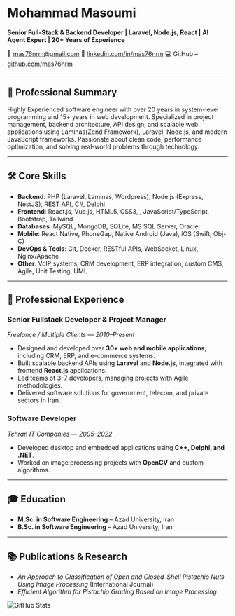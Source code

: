 # Mohammad Masoumi

**Senior Full-Stack & Backend Developer | Laravel, Node.js, React | AI Agent Expert | 20+ Years of Experience**

<!-- 📍 Iran (Remote)   -->

📧 mas76nrm@gmail.com
🔗 [linkedin.com/in/mas76nrm](https://linkedin.com/in/mas76nrm)
💻 GitHub – [github.com/mas76nrm](https://github.com/mas76nrm)

---

## 🚀 Professional Summary

Highly Experienced software engineer with over 20 years in system-level programming and 15+ years in web development. Specialized in project management, backend architecture, API design, and scalable web applications using Laminas(Zend Framework), Laravel, Node.js, and modern JavaScript frameworks. Passionate about clean code, performance optimization, and solving real-world problems through technology.

---

## 🛠️ Core Skills

- **Backend**: PHP (Laravel, Laminas, Wordpress), Node.js (Express, NestJS), REST API, C#, Delphi
- **Frontend**: React.js, Vue.js, HTML5, CSS3, , JavaScript/TypeScript, Bootstrap, Tailwind
- **Databases**: MySQL, MongoDB, SQLite, MS SQL Server, Oracle
- **Mobile**: React Native, PhoneGap, Native Android (Java), iOS (Swift, Obj-C)
- **DevOps & Tools**: Git, Docker, RESTful APIs, WebSocket, Linux, Nginx/Apache
- **Other**: VoIP systems, CRM development, ERP integration, custom CMS, Agile, Unit Testing, UML

---

## 💼 Professional Experience

### Senior Fullstack Developer & Project Manager

*Freelance / Multiple Clients — 2010–Present*

- Designed and developed over **30+ web and mobile applications**, including CRM, ERP, and e-commerce systems.
- Built scalable backend APIs using **Laravel** and **Node.js**, integrated with frontend **React.js** applications.
- Led teams of 3–7 developers, managing projects with Agile methodologies.
- Delivered software solutions for government, telecom, and private sectors in Iran.

### Software Developer

*Tehran IT Companies — 2005–2022*

- Developed desktop and embedded applications using **C++, Delphi, and .NET**.
- Worked on image processing projects with **OpenCV** and custom algorithms.

---

## 🎓 Education

- **M.Sc. in Software Engineering** – Azad University, Iran
- **B.Sc. in Software Engineering** – Azad University, Iran

---

## 📚 Publications & Research

- *An Approach to Classification of Open and Closed-Shell Pistachio Nuts Using Image Processing* (International Journal)
- *Efficient Algorithm for Pistachio Grading Based on Image Processing*

![GitHub Stats](https://github-readme-stats.vercel.app/api?username=mas76nrm&show_icons=true&theme=radical)
